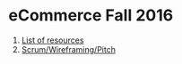 eCommerce Fall 2016
=========

1. [List of resources](e-commerce_01.md)
2. [Scrum/Wireframing/Pitch](Presentation01.md)
